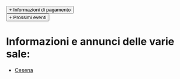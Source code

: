 <div>   
<button type="button" class="collapsible active">+ Informazioni di pagamento</button>
<div class="content" style="display: none;" markdown="1">

![](/assets/img/costi.jpg)
- 55 € di iscrizione, valida per tutto l'anno
- 40 € mensili, 35 € nel caso in cui saldiate almeno 3 mesi con lo stesso pagamento

Per quanto riguarda le modalità di pagamento, il bonifico rimane la modalità preferita; per altri metodi di pagamento, parlatene con il vostro Responsabile di Sala.

IBAN: IT09X0306967684510749162049

Intestatario: ASD Romagna Malatestiana

Causale: Nome Cognome Sala + Cosa si paga (ad esempio Mario Rossi Cesena Ott-Dic)

**Ricordatevi di inviare la ricevuta del bonifico all'indirizzo mail [asd-romagnamalatestiana@achillemarozzo.it](mailto:asd-romagnamalatestiana@achillemarozzo.it)**
</div>
</div>

<div>   
<button type="button" class="collapsible active">+ Prossimi eventi</button>
<div class="content" style="display: none;" markdown="1">

## Circuito Gare 2022-2023
- **Qualificazioni Nord**: 25-26 Febbraio 2023, Cesena
- **Qualificazioni Sud**: 22-23 Aprile 2023, Palestrina
- **Assoluti**: 20-21 Maggio 2023, TBD (Sportilia?)
![](/assets/img/gare22-23.jpg)
    
## Altri tornei
- **Torneo primini + Torneo master**: 24-25 Giugno 2023, Fano. Al torneo primini sono ammessi gli iscritti del primo e secondo anno. Negli stessi giorni si terrà una sessione di esami extra.
- **Scherma Rinascimentale nella Città Ideale**: 27-28 Maggio, torneo CSEN a Urbino, organizzato dalla Sala d´Arme Aquila Gladiatrix. Discipline in ferro: Spada a due mani (open e femminile), striscia, altro da definirsi. Si terrà anche un torneo primini (nuovamente, per gli iscritti al primo o secondo anno) di Spada a due mani.
    
## Altri eventi
- **Venticinquennale Sala d'Arme Achille Marozzo e Seminario Nazionale**: 2-3 Giugno, Sestola (MO). L'evento inizierà con una conferenza (GRATUITA) serale Venerdì 2 Giugno e proseguirà con un seminario (GRATUITO) la mattina di Sabato 3 Giugno, per poi concludersi con la Cena di Gala la sera del Sabato alle 19:30. Il costo della cena è di 60 €, le iscrizioni chiuderanno il 30 Marzo 2023 (nessuna deroga). All’evento sono invitati tutti i marozziani e gli ex marozziani che avessero il piacere di partecipare, compresi eventuali accompagnatori. Per iscriversi, [cliccare qui](https://www.cognitoforms.com/SalaDArmeAchilleMarozzo/IscrizioneXXVennaleSAAM). L'evento è a numero chiuso. Dress code: parola d'ordine **eleganza**. Si prega tutti di astenersi dal portare spade, mantelli, cappelli, jeans, abiti da cosplay, cappe da moschettieri, etc. Ammessi sobri coltelli (rigorosamente da non ostentare). Gratis fino ai 4 anni, 15 € per i bambini da 5 a 15 anni. Possibile anche il solo acquisto dei gadget.
- **Mensile di spada a due mani**: 19 Marzo, Perugia.
- **Mensile di spada e brocchiero rinascimentale**: 2 Aprile, Lucca.
</div>
</div>

# Informazioni e annunci delle varie sale:

- [Cesena](/cesena)

<script type="text/javascript">

    function loadCSS(filename){ 

       var file = document.createElement("link");
       file.setAttribute("rel", "stylesheet");
       file.setAttribute("type", "text/css");
       file.setAttribute("href", filename);
       document.head.appendChild(file);
    }

    //just call a function to load your CSS
    //this path should be relative your HTML location
    loadCSS("collapse.css");

    var coll = document.getElementsByClassName("collapsible");
    var i;

    for (i = 0; i < coll.length; i++) {
      coll[i].addEventListener("click", function() {
        this.classList.toggle("active");
        var content = this.nextElementSibling;
        if (content.style.display === "block") {
          content.style.display = "none";
        } else {
          content.style.display = "block";
        }
      });
    }

</script>
